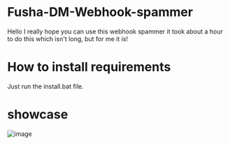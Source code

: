 # Fusha-DM-Webhook-spammer
Hello I really hope you can use this webhook spammer it took about a hour to do this which isn't long, but for me it is!

# How to install requirements
Just run the install.bat file.

# showcase
![image](https://github.com/user-attachments/assets/28cf43a9-8100-4ade-a086-a85af152e50a)

